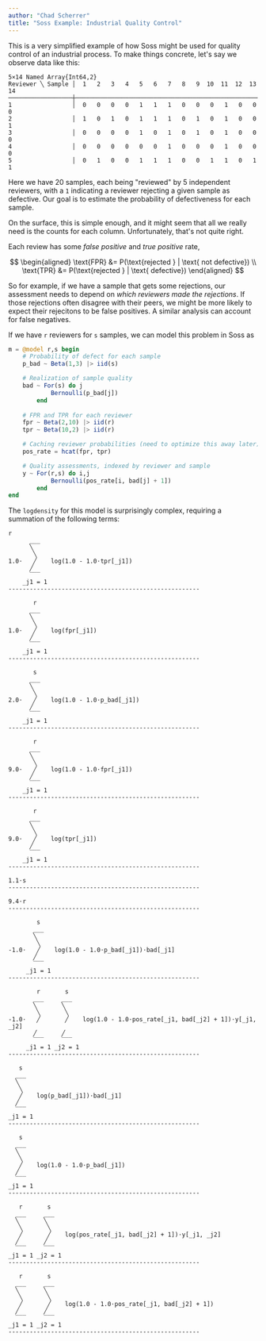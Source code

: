 ```yaml
---
author: "Chad Scherrer"
title: "Soss Example: Industrial Quality Control"
---
```



This is a very simplified example of how Soss might be used for quality control of an industrial process. To make things concrete, let's say we observe data like this:

````
5×14 Named Array{Int64,2}
Reviewer ╲ Sample │  1   2   3   4   5   6   7   8   9  10  11  12  13  14
──────────────────┼───────────────────────────────────────────────────────
1                 │  0   0   0   0   1   1   1   0   0   0   1   0   0   0
2                 │  1   0   1   0   1   1   1   0   1   0   1   0   0   1
3                 │  0   0   0   0   1   0   1   0   1   0   1   0   0   0
4                 │  0   0   0   0   0   0   1   0   0   0   1   0   0   0
5                 │  0   1   0   0   1   1   1   0   0   1   1   0   1   1
````





Here we have 20 samples, each being "reviewed" by 5 independent reviewers, with a `1` indicating a reviewer rejecting a given sample as defective. Our goal is to estimate the probability of defectiveness for each sample.

On the surface, this is simple enough, and it might seem that all we really need is the counts for each column. Unfortunately, that's not quite right. 

Each review has some _false positive_ and _true positive_ rate,

$$
\begin{aligned}
\text{FPR} &= P(\text{rejected } | \text{ not defective}) \\
\text{TPR} &= P(\text{rejected } | \text{ defective}) 
\end{aligned}
$$

So for example, if we have a sample that gets some rejections, our assessment needs to depend on _which reviewers made the rejections_. If those rejections often disagree with their peers, we might be more likely to expect their rejecitons to be false positives. A similar analysis can account for false negatives.

If we have `r` reviewers for `s` samples, we can model this problem in Soss as

````julia
m = @model r,s begin
    # Probability of defect for each sample
    p_bad ~ Beta(1,3) |> iid(s)

    # Realization of sample quality
    bad ~ For(s) do j
            Bernoulli(p_bad[j])
        end
    
    # FPR and TPR for each reviewer
    fpr ~ Beta(2,10) |> iid(r)
    tpr ~ Beta(10,2) |> iid(r)

    # Caching reviewer probabilities (need to optimize this away later)
    pos_rate = hcat(fpr, tpr)

    # Quality assessments, indexed by reviewer and sample
    y ~ For(r,s) do i,j
            Bernoulli(pos_rate[i, bad[j] + 1])
        end
end
````





The `logdensity` for this model is surprisingly complex, requiring a summation of the following terms:

````
r                           
      ___                          
      ╲                            
       ╲                           
1.0⋅   ╱    log(1.0 - 1.0⋅tpr[_j1])
      ╱                            
      ‾‾‾                          
    _j1 = 1                        
------------------------------------------------------

       r                 
      ___                
      ╲                  
       ╲                 
1.0⋅   ╱    log(fpr[_j1])
      ╱                  
      ‾‾‾                
    _j1 = 1              
------------------------------------------------------

       s                             
      ___                            
      ╲                              
       ╲                             
2.0⋅   ╱    log(1.0 - 1.0⋅p_bad[_j1])
      ╱                              
      ‾‾‾                            
    _j1 = 1                          
------------------------------------------------------

       r                           
      ___                          
      ╲                            
       ╲                           
9.0⋅   ╱    log(1.0 - 1.0⋅fpr[_j1])
      ╱                            
      ‾‾‾                          
    _j1 = 1                        
------------------------------------------------------

       r                 
      ___                
      ╲                  
       ╲                 
9.0⋅   ╱    log(tpr[_j1])
      ╱                  
      ‾‾‾                
    _j1 = 1              
------------------------------------------------------

1.1⋅s
------------------------------------------------------

9.4⋅r
------------------------------------------------------

        s                                      
       ___                                     
       ╲                                       
        ╲                                      
-1.0⋅   ╱    log(1.0 - 1.0⋅p_bad[_j1])⋅bad[_j1]
       ╱                                       
       ‾‾‾                                     
     _j1 = 1                                   
------------------------------------------------------

        r       s                                                          
       ___     ___                                                         
       ╲       ╲                                                           
        ╲       ╲                                                          
-1.0⋅   ╱       ╱    log(1.0 - 1.0⋅pos_rate[_j1, bad[_j2] + 1])⋅y[_j1, _j2]
       ╱       ╱                                                           
       ‾‾‾     ‾‾‾                                                         
     _j1 = 1 _j2 = 1                                                       
------------------------------------------------------

   s                            
  ___                           
  ╲                             
   ╲                            
   ╱    log(p_bad[_j1])⋅bad[_j1]
  ╱                             
  ‾‾‾                           
_j1 = 1                         
------------------------------------------------------

   s                             
  ___                            
  ╲                              
   ╲                             
   ╱    log(1.0 - 1.0⋅p_bad[_j1])
  ╱                              
  ‾‾‾                            
_j1 = 1                          
------------------------------------------------------

   r       s                                                
  ___     ___                                               
  ╲       ╲                                                 
   ╲       ╲                                                
   ╱       ╱    log(pos_rate[_j1, bad[_j2] + 1])⋅y[_j1, _j2]
  ╱       ╱                                                 
  ‾‾‾     ‾‾‾                                               
_j1 = 1 _j2 = 1                                             
------------------------------------------------------

   r       s                                              
  ___     ___                                             
  ╲       ╲                                               
   ╲       ╲                                              
   ╱       ╱    log(1.0 - 1.0⋅pos_rate[_j1, bad[_j2] + 1])
  ╱       ╱                                               
  ‾‾‾     ‾‾‾                                             
_j1 = 1 _j2 = 1                                           
------------------------------------------------------
````





<!--
using BenchmarkTools
@btime logdensity(m(),truth)
@btime logdensity(m(),truth, codegen)

f1 = Soss._codegen(m, true);
f2 = Soss._codegen(m,false);

@btime f1((),truth)
@btime f2((),truth)

codegen(m(),truth)



logdensity(m(), merge(truth, (p_bad=shuffle(truth.p_bad),)), codegen)


@time result = dynamicHMC(m(), (y=truth.y,), codegen) ;

# result = @time advancedHMC(m(), (y=truth.y,))

pairs(truth)
result |> particles |> pairs

-->
